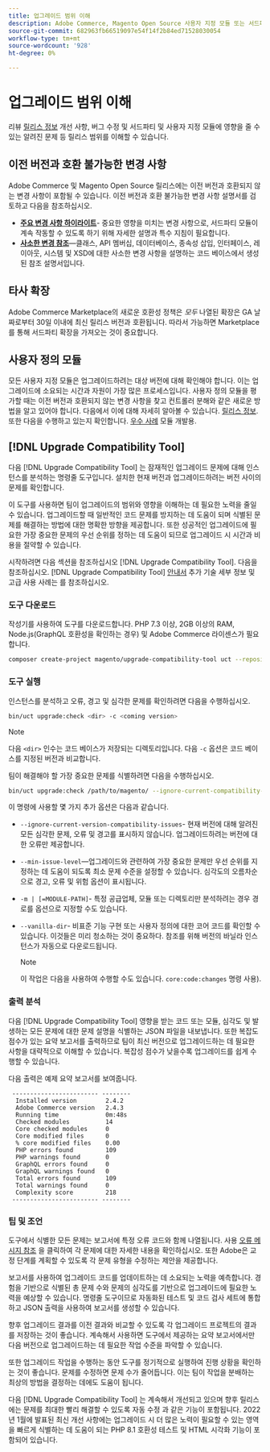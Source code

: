 ```yaml
---
title: 업그레이드 범위 이해
description: Adobe Commerce, Magento Open Source 사용자 지정 모듈 또는 서드파티 확장에 영향을 줄 수 있는 릴리스의 이전 버전과 호환되지 않는 변경 사항에 대해 알아봅니다.
source-git-commit: 682963fb66519097e54f14f2b84ed71528030054
workflow-type: tm+mt
source-wordcount: '928'
ht-degree: 0%

---
```



# 업그레이드 범위 이해

리뷰 [릴리스 정보](https://devdocs.magento.com/guides/v2.4/release-notes/bk-release-notes.html) 개선 사항, 버그 수정 및 서드파티 및 사용자 지정 모듈에 영향을 줄 수 있는 알려진 문제 등 릴리스 범위를 이해할 수 있습니다.

## 이전 버전과 호환 불가능한 변경 사항

Adobe Commerce 및 Magento Open Source 릴리스에는 이전 버전과 호환되지 않는 변경 사항이 포함될 수 있습니다. 이전 버전과 호환 불가능한 변경 사항 설명서를 검토하고 다음을 참조하십시오.

- **[주요 변경 사항 하이라이트](https://devdocs.magento.com/guides/v2.4/release-notes/backward-incompatible-changes/index.html)**- 중요한 영향을 미치는 변경 사항으로, 서드파티 모듈이 계속 작동할 수 있도록 하기 위해 자세한 설명과 특수 지침이 필요합니다.
- **[사소한 변경 참조](https://devdocs.magento.com/guides/v2.4/release-notes/backward-incompatible-changes/reference.html)**—클래스, API 멤버십, 데이터베이스, 종속성 삽입, 인터페이스, 레이아웃, 시스템 및 XSD에 대한 사소한 변경 사항을 설명하는 코드 베이스에서 생성된 참조 설명서입니다.

## 타사 확장

Adobe Commerce Marketplace의 새로운 호환성 정책은 _모두_ 나열된 확장은 GA 날짜로부터 30일 이내에 최신 릴리스 버전과 호환됩니다. 따라서 가능하면 Marketplace를 통해 서드파티 확장을 가져오는 것이 중요합니다.

## 사용자 정의 모듈

모든 사용자 지정 모듈은 업그레이드하려는 대상 버전에 대해 확인해야 합니다. 이는 업그레이드에 소요되는 시간과 자원이 가장 많은 프로세스입니다. 사용자 정의 모듈을 평가할 때는 이전 버전과 호환되지 않는 변경 사항을 찾고 컨트롤러 분해와 같은 새로운 방법을 알고 있어야 합니다. 다음에서 이에 대해 자세히 알아볼 수 있습니다. [릴리스 정보](https://devdocs.magento.com/guides/v2.4/release-notes/bk-release-notes.html). 또한 다음을 수행하고 있는지 확인합니다. [우수 사례](https://developer.adobe.com/commerce/php/best-practices/extensions/) 모듈 개발용.

## [!DNL Upgrade Compatibility Tool]

다음 [!DNL Upgrade Compatibility Tool] 는 잠재적인 업그레이드 문제에 대해 인스턴스를 분석하는 명령줄 도구입니다. 설치한 현재 버전과 업그레이드하려는 버전 사이의 문제를 확인합니다.

이 도구를 사용하면 팀이 업그레이드의 범위와 영향을 이해하는 데 필요한 노력을 줄일 수 있습니다. 업그레이드할 때 일반적인 코드 문제를 방지하는 데 도움이 되며 식별된 문제를 해결하는 방법에 대한 명확한 방향을 제공합니다. 또한 성공적인 업그레이드에 필요한 가장 중요한 문제의 우선 순위를 정하는 데 도움이 되므로 업그레이드 시 시간과 비용을 절약할 수 있습니다.

시작하려면 다음 섹션을 참조하십시오 [!DNL Upgrade Compatibility Tool]. 다음을 참조하십시오. [!DNL Upgrade Compatibility Tool] [안내서](../upgrade-compatibility-tool/overview.md) 추가 기술 세부 정보 및 고급 사용 사례는 를 참조하십시오.

### 도구 다운로드

작성기를 사용하여 도구를 다운로드합니다. PHP 7.3 이상, 2GB 이상의 RAM, Node.js(GraphQL 호환성을 확인하는 경우) 및 Adobe Commerce 라이센스가 필요합니다.

```bash
composer create-project magento/upgrade-compatibility-tool uct --repository https://repo.magento.com
```

### 도구 실행

인스턴스를 분석하고 오류, 경고 및 심각한 문제를 확인하려면 다음을 수행하십시오.

```bash
bin/uct upgrade:check <dir> -c <coming version> 
```

>[!NOTE]
>
> 다음 `<dir>` 인수는 코드 베이스가 저장되는 디렉토리입니다. 다음 `-c` 옵션은 코드 베이스를 지정된 버전과 비교합니다.

팀이 해결해야 할 가장 중요한 문제를 식별하려면 다음을 수행하십시오.

```bash
bin/uct upgrade:check /path/to/magento/ --ignore-current-compatibility-issues –min-issue-level critical --vanilla-dir /path/to/vanilla/code/ /path/to/magento/app/code/Vendor/
```

이 명령에 사용할 몇 가지 추가 옵션은 다음과 같습니다.

- `--ignore-current-version-compatibility-issues`- 현재 버전에 대해 알려진 모든 심각한 문제, 오류 및 경고를 표시하지 않습니다. 업그레이드하려는 버전에 대한 오류만 제공합니다.

- `--min-issue-level`—업그레이드와 관련하여 가장 중요한 문제만 우선 순위를 지정하는 데 도움이 되도록 최소 문제 수준을 설정할 수 있습니다. 심각도의 오름차순으로 경고, 오류 및 위험 옵션이 표시됩니다.

- `-m | [=MODULE-PATH]`- 특정 공급업체, 모듈 또는 디렉토리만 분석하려는 경우 경로를 옵션으로 지정할 수도 있습니다.

- `--vanilla-dir`- 비표준 기능 구현 또는 사용자 정의에 대한 코어 코드를 확인할 수 있습니다. 이것들은 미리 청소하는 것이 중요하다. 참조를 위해 버전의 바닐라 인스턴스가 자동으로 다운로드됩니다.

   >[!NOTE]
   >
   > 이 작업은 다음을 사용하여 수행할 수도 있습니다. `core:code:changes` 명령 사용).

### 출력 분석

다음 [!DNL Upgrade Compatibility Tool] 영향을 받는 코드 또는 모듈, 심각도 및 발생하는 모든 문제에 대한 문제 설명을 식별하는 JSON 파일을 내보냅니다. 또한 복잡도 점수가 있는 요약 보고서를 출력하므로 팀이 최신 버전으로 업그레이드하는 데 필요한 사항을 대략적으로 이해할 수 있습니다. 복잡성 점수가 낮을수록 업그레이드를 쉽게 수행할 수 있습니다.

다음 출력은 예제 요약 보고서를 보여줍니다.

```console
 ------------------------ --------
  Installed version        2.4.2
  Adobe Commerce version   2.4.3
  Running time             0m:48s
  Checked modules          14
  Core checked modules     0
  Core modified files      0
  % core modified files    0.00
  PHP errors found         109
  PHP warnings found       0
  GraphQL errors found     0
  GraphQL warnings found   0
  Total errors found       109
  Total warnings found     0
  Complexity score         218
 ------------------------ --------
```

### 팁 및 조언

도구에서 식별한 모든 문제는 보고서에 특정 오류 코드와 함께 나열됩니다. 사용 [오류 메시지 참조](../upgrade-compatibility-tool/error-messages.md) 을 클릭하여 각 문제에 대한 자세한 내용을 확인하십시오. 또한 Adobe은 교정 단계를 계획할 수 있도록 각 문제 유형을 수정하는 제안을 제공합니다.

보고서를 사용하여 업그레이드 코드를 업데이트하는 데 소요되는 노력을 예측합니다. 경험을 기반으로 식별된 총 문제 수와 문제의 심각도를 기반으로 업그레이드에 필요한 노력을 예상할 수 있습니다. 명령줄 도구이므로 자동화된 테스트 및 코드 검사 세트에 통합하고 JSON 출력을 사용하여 보고서를 생성할 수 있습니다.

향후 업그레이드 결과를 이전 결과와 비교할 수 있도록 각 업그레이드 프로젝트의 결과를 저장하는 것이 좋습니다. 계속해서 사용하면 도구에서 제공하는 요약 보고서에서만 다음 버전으로 업그레이드하는 데 필요한 작업 수준을 파악할 수 있습니다.

또한 업그레이드 작업을 수행하는 동안 도구를 정기적으로 실행하여 진행 상황을 확인하는 것이 좋습니다. 문제를 수정하면 문제 수가 줄어듭니다. 이는 팀이 작업을 분배하는 최상의 방법을 결정하는 데에도 도움이 됩니다.

다음 [!DNL Upgrade Compatibility Tool] 는 계속해서 개선되고 있으며 향후 릴리스에는 문제를 최대한 빨리 해결할 수 있도록 자동 수정 과 같은 기능이 포함됩니다. 2022년 1월에 발표된 최신 개선 사항에는 업그레이드 시 더 많은 노력이 필요할 수 있는 영역을 빠르게 식별하는 데 도움이 되는 PHP 8.1 호환성 테스트 및 HTML 시각화 기능이 포함되어 있습니다.

